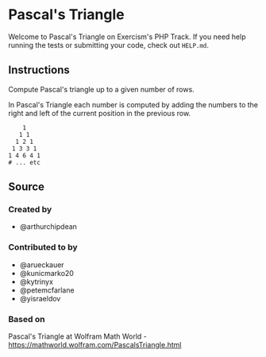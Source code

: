 # Pascal's Triangle

Welcome to Pascal's Triangle on Exercism's PHP Track.
If you need help running the tests or submitting your code, check out `HELP.md`.

## Instructions

Compute Pascal's triangle up to a given number of rows.

In Pascal's Triangle each number is computed by adding the numbers to
the right and left of the current position in the previous row.

```text
    1
   1 1
  1 2 1
 1 3 3 1
1 4 6 4 1
# ... etc
```

## Source

### Created by

- @arthurchipdean

### Contributed to by

- @arueckauer
- @kunicmarko20
- @kytrinyx
- @petemcfarlane
- @yisraeldov

### Based on

Pascal's Triangle at Wolfram Math World - https://mathworld.wolfram.com/PascalsTriangle.html